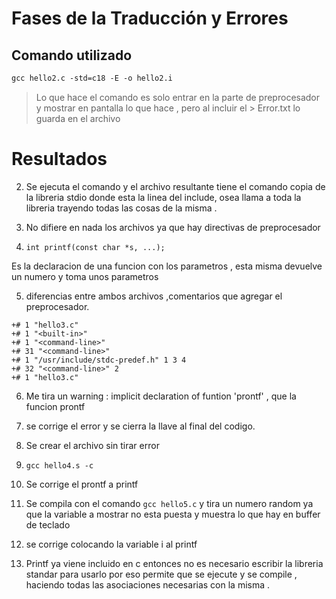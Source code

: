 # Fases de la Traducción y Errores 


## Comando utilizado 
``` gcc 
gcc hello2.c -std=c18 -E -o hello2.i

```

> Lo que hace el comando es solo entrar en la parte de preprocesador y mostrar en pantalla lo que hace , pero al incluir el > Error.txt lo guarda en el archivo 

# Resultados 

2. Se ejecuta el comando  y el archivo resultante tiene el comando copia de la libreria stdio donde esta la linea del include, osea llama a toda la libreria trayendo todas las cosas de la misma .
   
3. No difiere en nada los archivos ya que hay directivas de preprocesador 
4. ``` int printf(const char *s, ...); ```
   
 Es la declaracion de una funcion con los parametros , esta misma devuelve un numero y toma unos parametros 

5. diferencias entre ambos archivos ,comentarios que agregar el preprocesador.
```
+# 1 "hello3.c"
+# 1 "<built-in>"
+# 1 "<command-line>"
+# 31 "<command-line>"
+# 1 "/usr/include/stdc-predef.h" 1 3 4
+# 32 "<command-line>" 2
+# 1 "hello3.c"
```
6. Me tira un warning : implicit declaration of funtion 'prontf' , que la funcion prontf 
7.  se corrige el error  y se cierra la llave al final del codigo.
8. Se crear el archivo sin tirar error 
9. ``` gcc hello4.s -c ```

11. Se corrige el prontf a printf 
12. Se compila con el comando ```gcc hello5.c``` y tira un numero random ya que la variable a mostrar no esta puesta y muestra lo que hay en buffer de teclado
13. se corrige colocando la variable i al printf 
14. Printf ya viene incluido en c entonces no es necesario escribir la libreria standar para usarlo por eso permite que se ejecute y se compile  , haciendo todas las asociaciones necesarias con la misma .


